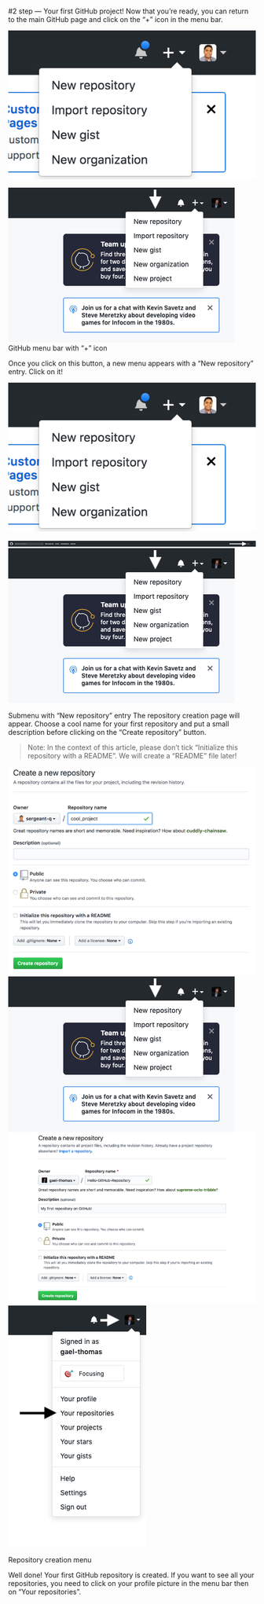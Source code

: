 ﻿####
#2 step — Your first GitHub project!
Now that you’re ready, you can return to the main GitHub page and click on the “+” icon in the menu bar.




![xxx](https://github.com/ChickenKyiv/awesome-git-article/blob/master/img/02-github-new-repository-dropdown.png)

![xxx](https://github.com/ChickenKyiv/awesome-git-article/blob/master/img/b-04-new-repository-dropdown.png)
GitHub menu bar with “+” icon

Once you click on this button, a new menu appears with a “New repository” entry. Click on it!


![xxx](https://github.com/ChickenKyiv/awesome-git-article/blob/master/img/02-github-new-repository-dropdown.png)

![xxx](https://github.com/ChickenKyiv/awesome-git-article/blob/master/img/b-03-new-repo-drowpdown.png)
![xxx](https://github.com/ChickenKyiv/awesome-git-article/blob/master/img/b-04-new-repository-dropdown.png)

Submenu with “New repository” entry
The repository creation page will appear. Choose a cool name for your first repository and put a small description before clicking on the “Create repository” button.

> Note: In the context of this article, please don’t tick “Initialize this repository with a README”. We will create a “README” file later!


![xxx](https://github.com/ChickenKyiv/awesome-git-article/blob/master/img/06-create-new-repository-form.png)
![xxx](https://github.com/ChickenKyiv/awesome-git-article/blob/master/img/b-04-new-repository-dropdown.png)
![xxx](https://github.com/ChickenKyiv/awesome-git-article/blob/master/img/b-05-new-repo-form.png)
![xxx](https://github.com/ChickenKyiv/awesome-git-article/blob/master/img/b-06-profile-dropdown.png)

Repository creation menu

Well done! Your first GitHub repository is created. If you want to see all your repositories, you need to click on your profile picture in the menu bar then on “Your repositories”.
